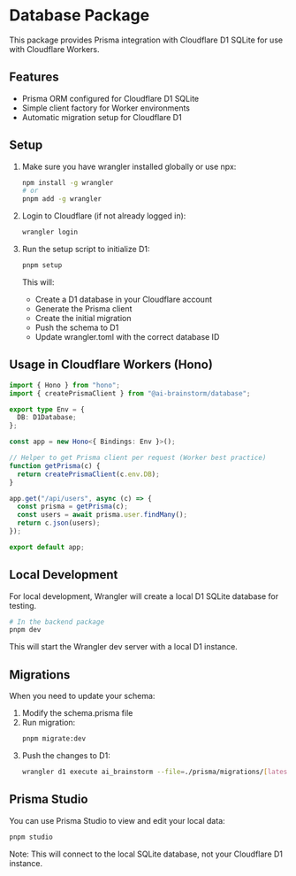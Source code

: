 # Database Package

This package provides Prisma integration with Cloudflare D1 SQLite for use with Cloudflare Workers.

## Features

- Prisma ORM configured for Cloudflare D1 SQLite
- Simple client factory for Worker environments
- Automatic migration setup for Cloudflare D1

## Setup

1. Make sure you have wrangler installed globally or use npx:

   ```bash
   npm install -g wrangler
   # or
   pnpm add -g wrangler
   ```

2. Login to Cloudflare (if not already logged in):

   ```bash
   wrangler login
   ```

3. Run the setup script to initialize D1:

   ```bash
   pnpm setup
   ```

   This will:

   - Create a D1 database in your Cloudflare account
   - Generate the Prisma client
   - Create the initial migration
   - Push the schema to D1
   - Update wrangler.toml with the correct database ID

## Usage in Cloudflare Workers (Hono)

```typescript
import { Hono } from "hono";
import { createPrismaClient } from "@ai-brainstorm/database";

export type Env = {
  DB: D1Database;
};

const app = new Hono<{ Bindings: Env }>();

// Helper to get Prisma client per request (Worker best practice)
function getPrisma(c) {
  return createPrismaClient(c.env.DB);
}

app.get("/api/users", async (c) => {
  const prisma = getPrisma(c);
  const users = await prisma.user.findMany();
  return c.json(users);
});

export default app;
```

## Local Development

For local development, Wrangler will create a local D1 SQLite database for testing.

```bash
# In the backend package
pnpm dev
```

This will start the Wrangler dev server with a local D1 instance.

## Migrations

When you need to update your schema:

1. Modify the schema.prisma file
2. Run migration:
   ```bash
   pnpm migrate:dev
   ```
3. Push the changes to D1:
   ```bash
   wrangler d1 execute ai_brainstorm --file=./prisma/migrations/[latest]/migration.sql
   ```

## Prisma Studio

You can use Prisma Studio to view and edit your local data:

```bash
pnpm studio
```

Note: This will connect to the local SQLite database, not your Cloudflare D1 instance.
